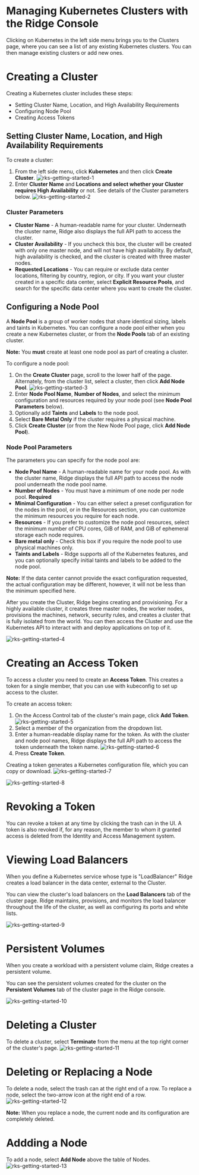 ﻿# Managing Kubernetes Clusters with the Ridge Console
Clicking on Kubernetes in the left side menu brings you to the Clusters page, where you can see a list of any existing Kubernetes clusters. You can then manage existing clusters or add new ones.


# Creating a Cluster
Creating a Kubernetes cluster includes these steps:
  * Setting Cluster Name, Location, and High Availability Requirements
  * Configuring Node Pool
  * Creating Access Tokens


## Setting Cluster Name, Location, and High Availability Requirements
To create a cluster:
1. From the left side menu, click **Kubernetes** and then click **Create Cluster**.
![rks-getting-started-1](rks-getting-started-1.png)
2. Enter **Cluster Name** and **Locations **and select whether your Cluster requires** High Availability** or not. See details of the Cluster parameters below.
![rks-getting-started-2](rks-getting-started-2.png)
### Cluster Parameters
  * **Cluster Name** - A human-readable name for your cluster. Underneath the cluster name, Ridge also displays the full API path to access the cluster.
  * **Cluster Availability** - If you uncheck this box, the cluster will be created with only one master node, and will not have high availability. By default, high availability is checked, and the cluster is created with three master nodes.
  * **Requested Locations** - You can require or exclude data center locations, filtering by country, region, or city. If you want your cluster created in a specific data center, select **Explicit Resource Pools**, and search for the specific data center where you want to create the cluster.


## Configuring a Node Pool
A **Node Pool** is a group of worker nodes that share identical sizing, labels and taints in Kubernetes.
You can configure a node pool either when you create a new Kubernetes cluster, or from the **Node Pools** tab of an existing cluster.

**Note:** 
You **must** create at least one node pool as part of creating a cluster.

To configure a node pool:
1. On the **Create Cluster** page, scroll to the lower half of the page. Alternately, from the cluster list, select a cluster, then click **Add Node Pool**.
![rks-getting-started-3](rks-getting-started-3.png)
3. Enter **Node Pool Name**, **Number of Nodes**, and select the minimum configuration and resources required by your node pool (see **Node Pool Parameters** below).
4. Optionally add **Taints** and **Labels** to the node pool.
5. Select **Bare Metal Only** if the cluster requires a physical machine.
6. Click **Create Cluster** (or from the New Node Pool page, click **Add Node Pool**). 

### Node Pool Parameters
The parameters you can specify for the node pool are:
  * **Node Pool Name** - A human-readable name for your node pool. As with the cluster name, Ridge displays the full API path to access the node pool underneath the node pool name.
  * **Number of Nodes** - You must have a minimum of one node per node pool. **Required** 
  * **Minimal Configuration** - You can either select a preset configuration for the nodes in the pool, or in the Resources section, you can customize the minimum resources you require for each node.
  * **Resources** - If you prefer to customize the node pool resources, select the minimum number of CPU cores, GiB of RAM, and GiB of ephemeral storage each node requires.
  * **Bare metal only** - Check this box if you require the node pool to use physical machines only.
  * **Taints and Labels** - Ridge supports all of the Kubernetes features, and you can optionally specify initial taints and labels to be added to the node pool.

**Note:**
If the data center cannot provide the exact configuration requested, the actual configuration may be different, however, it will not be less than the minimum specified here.

After you create the Cluster, Ridge begins creating and provisioning. For a highly available cluster, it creates three master nodes, the worker nodes, provisions the machines, network, security rules, and creates a cluster that is fully isolated from the world. You can then access the Cluster and use the Kubernetes API to interact with and deploy applications on top of it.

![rks-getting-started-4](rks-getting-started-4.png)
# Creating an Access Token
To access a cluster you need to create an **Access Token**. This creates a token for a single member, that you can use with kubeconfig to set up access to the cluster.

To create an access token:
1. On the Access Control tab of the cluster's main page, click **Add Token**.
![rks-getting-started-5](rks-getting-started-5.png)
2. Select a member of the organization from the dropdown list.
3. Enter a human-readable display name for the token. As with the cluster and node pool names, Ridge displays the full API path to access the token underneath the token name.
![rks-getting-started-6](rks-getting-started-6.png)
6. Press **Create Token**.

Creating a token generates a Kubernetes configuration file, which you can copy or download.
![rks-getting-started-7](rks-getting-started-7.png)

![rks-getting-started-8](rks-getting-started-8.png)

# Revoking a Token
You can revoke a token at any time by clicking the trash can in the UI. A token is also revoked if, for any reason, the member to whom it granted access is deleted from the Identity and Access Management system.

# Viewing Load Balancers
When you define a Kubernetes service whose type is "LoadBalancer" Ridge creates a load balancer in the data center, external to the Cluster.

You can view the cluster's load balancers on the **Load Balancers** tab of the cluster page.
Ridge maintains, provisions, and monitors the load balancer throughout the life of the cluster, as well as configuring its ports and white lists.

![rks-getting-started-9](rks-getting-started-9.png)
# Persistent Volumes
When you create a workload with a persistent volume claim, Ridge creates a persistent volume. 

You can see the persistent volumes created for the cluster on the **Persistent Volumes** tab of the cluster page in the Ridge console.

![rks-getting-started-10](rks-getting-started-10.png)

# Deleting a Cluster
To delete a cluster, select **Terminate** from the menu at the top right corner of the cluster's page.
![rks-getting-started-11](rks-getting-started-11.png)

# Deleting or Replacing a Node
To delete a node, select the trash can at the right end of a row.
To replace a node, select the two-arrow icon at the right end of a row.
![rks-getting-started-12](rks-getting-started-12.png)

**Note:**
When you replace a node, the current node and its configuration are completely deleted.

# Addding a Node
To add a node, select **Add Node** above the table of Nodes.
![rks-getting-started-13](rks-getting-started-13.png)